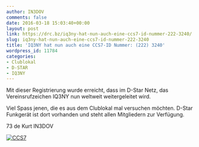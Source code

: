 ```yaml
---
author: IN3DOV
comments: false
date: 2016-03-18 15:03:40+00:00
layout: post
link: https://drc.bz/iq3ny-hat-nun-auch-eine-ccs7-id-nummer-222-3240/
slug: iq3ny-hat-nun-auch-eine-ccs7-id-nummer-222-3240
title: 'IQ3NY hat nun auch eine CCS7-ID Nummer: (222) 3240'
wordpress_id: 11784
categories:
- Clublokal
- D-STAR
- IQ3NY
---
```


Mit dieser Registrierung wurde erreicht, dass im D-Star Netz, das Vereinsrufzeichen IQ3NY nun weltweit weitergeleitet wird.

Viel Spass jenen, die es aus dem Clublokal mal versuchen möchten. D-Star Funkgerät ist dort vorhanden und steht allen Mitgliedern zur Verfügung.

73 de Kurt IN3DOV

[![CCS7](https://drc.bz/wp-content/uploads/2016/03/CCS7.jpg)
](https://drc.bz/wp-content/uploads/2016/03/CCS7.jpg)
